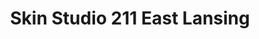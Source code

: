 ---
title: "Skin Studio 211 East Lansing"
url: /east-lansing/skin-studio-211-east-lansing/
shop: beauty
---